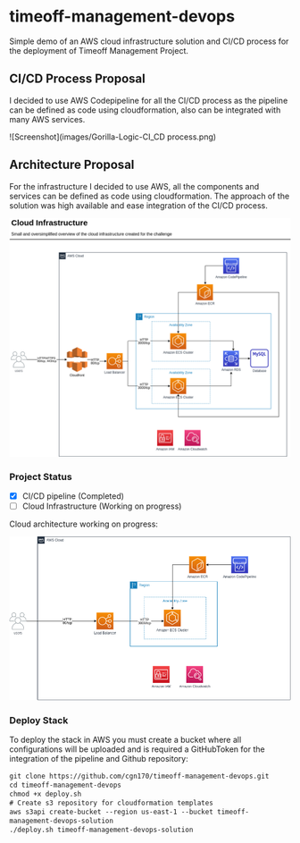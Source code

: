 # timeoff-management-devops

Simple demo of an AWS cloud infrastructure solution and CI/CD process for the deployment of Timeoff Management Project.

## CI/CD Process Proposal
I decided to use AWS Codepipeline for all the CI/CD process as the pipeline can be defined as code using cloudformation, also can be integrated with many AWS services.
 
![Screenshot](images/Gorilla-Logic-CI_CD process.png) 


## Architecture Proposal
For the infrastructure I decided to use AWS, all the components and services can be defined as code using cloudformation. The approach of the solution was high available and ease integration of the CI/CD process.  

![Screenshot](images/Gorilla-Logic-Infra-cloud_Proposal.png) 


### Project Status
- [x] CI/CD pipeline (Completed)
- [ ] Cloud Infrastructure (Working on progress)

Cloud architecture working on progress:

![Screenshot](images/Gorilla-Logic-Infra-cloud-Working_Progress.png) 


### Deploy Stack
To deploy the stack in AWS you must create a bucket where all configurations will be uploaded and is required a GitHubToken for the integration of the pipeline and Github repository: 

```
git clone https://github.com/cgn170/timeoff-management-devops.git
cd timeoff-management-devops
chmod +x deploy.sh
# Create s3 repository for cloudformation templates
aws s3api create-bucket --region us-east-1 --bucket timeoff-management-devops-solution  
./deploy.sh timeoff-management-devops-solution
```

